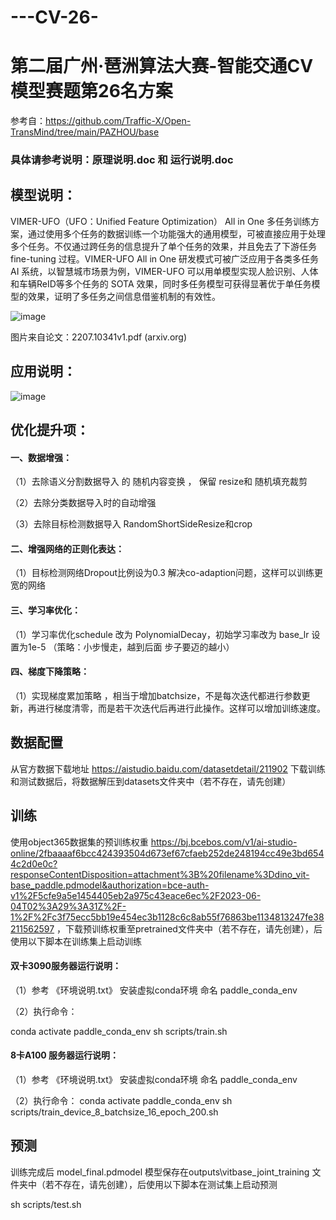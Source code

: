 # ---CV-26-



第二届广州·琶洲算法大赛-智能交通CV模型赛题第26名方案
=====

参考自：https://github.com/Traffic-X/Open-TransMind/tree/main/PAZHOU/base

### 具体请参考说明：原理说明.doc  和 运行说明.doc

模型说明：
-------
VIMER-UFO（UFO：Unified Feature Optimization） All in One 多任务训练方案，通过使用多个任务的数据训练一个功能强大的通用模型，可被直接应用于处理多个任务。不仅通过跨任务的信息提升了单个任务的效果，并且免去了下游任务 fine-tuning 过程。VIMER-UFO All in One 研发模式可被广泛应用于各类多任务 AI 系统，以智慧城市场景为例，VIMER-UFO 可以用单模型实现人脸识别、人体和车辆ReID等多个任务的 SOTA 效果，同时多任务模型可获得显著优于单任务模型的效果，证明了多任务之间信息借鉴机制的有效性。

![image](https://github.com/StarShang/---CV-26-/assets/51013149/c6037433-8c09-49ee-b0a5-b17ca091151e)



图片来自论文：2207.10341v1.pdf (arxiv.org)





应用说明：
----------



![image](https://github.com/StarShang/---CV-26-/assets/51013149/ca569a0b-0858-4307-ab11-ef887beafe38)









优化提升项：
---------
#### 一、数据增强：

（1）去除语义分割数据导入 的 随机内容变换 ，  保留 resize和 随机填充裁剪



（2）去除分类数据导入时的自动增强


（3）去除目标检测数据导入 RandomShortSideResize和crop



#### 二、增强网络的正则化表达：

（1）目标检测网络Dropout比例设为0.3 解决co-adaption问题，这样可以训练更宽的网络
 
#### 三、学习率优化：

  （1）学习率优化schedule 改为  PolynomialDecay，初始学习率改为 base_lr 设置为1e-5   （策略：小步慢走，越到后面 步子要迈的越小）

#### 四、梯度下降策略：

（1）实现梯度累加策略 ，相当于增加batchsize，不是每次迭代都进行参数更新，再进行梯度清零，而是若干次迭代后再进行此操作。这样可以增加训练速度。


数据配置
--------

从官方数据下载地址 https://aistudio.baidu.com/datasetdetail/211902 下载训练和测试数据后，将数据解压到datasets文件夹中（若不存在，请先创建）

训练
-----

使用object365数据集的预训练权重 https://bj.bcebos.com/v1/ai-studio-online/2fbaaaaf6bcc424393504d673ef67cfaeb252de248194cc49e3bd6544c2d0e0c?responseContentDisposition=attachment%3B%20filename%3Ddino_vit-base_paddle.pdmodel&authorization=bce-auth-v1%2F5cfe9a5e1454405eb2a975c43eace6ec%2F2023-06-04T02%3A29%3A31Z%2F-1%2F%2Fc3f75ecc5bb19e454ec3b1128c6c8ab55f76863be1134813247fe38211562597 ，下载预训练权重至pretrained文件夹中（若不存在，请先创建），后使用以下脚本在训练集上启动训练

#### 双卡3090服务器运行说明：


（1）参考 《环境说明.txt》 安装虚拟conda环境 命名 paddle_conda_env

（2）执行命令：

conda activate paddle_conda_env
      sh scripts/train.sh  
#### 8卡A100 服务器运行说明：   

（1）参考 《环境说明.txt》 安装虚拟conda环境 命名 paddle_conda_env

（2）执行命令：
conda activate paddle_conda_env
      sh scripts/train_device_8_batchsize_16_epoch_200.sh  


预测
------

训练完成后 model_final.pdmodel 模型保存在outputs\vitbase_joint_training 文件夹中（若不存在，请先创建），后使用以下脚本在测试集上启动预测

sh scripts/test.sh





